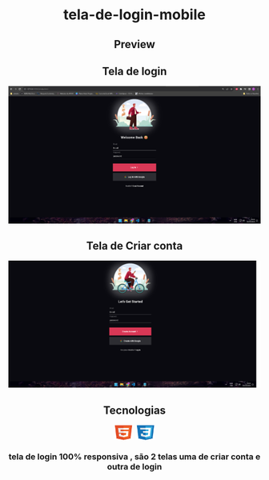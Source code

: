 
<h1 align="center" > tela-de-login-mobile</h1>

<h2 align="center">Preview</h2>

<div align="center">
 <h2 align="center">Tela de login</h2>
 <img src='https://github.com/GustavoMoraes22/tela-de-login-mobile/blob/main/assets/login.png?raw=true'> </br>
 <h2 align="center">Tela de Criar conta</h2>
  <img src='https://github.com/GustavoMoraes22/tela-de-login-mobile/blob/main/assets/Projeto%20concluido.png?raw=true'>
</div>

<h2 align="center">Tecnologias</h2>
<div align="center">
  <img align="center" alt="Gustavo-HTML" height="30" width="40" src="https://raw.githubusercontent.com/devicons/devicon/master/icons/html5/html5-original.svg">
  <img align="center" alt="Gustavo-CSS" height="30" width="40" src="https://raw.githubusercontent.com/devicons/devicon/master/icons/css3/css3-original.svg">
</div>

<h3 align="center" >tela de login 100% responsiva , são 2 telas uma de criar conta e outra de login</h3>
